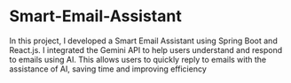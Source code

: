 # Smart-Email-Assistant
In this project, I developed a Smart Email Assistant using Spring Boot and React.js. 
I integrated the Gemini API to help users understand and respond to emails using AI.
This allows users to quickly reply to emails with the assistance of AI, saving time and improving efficiency
